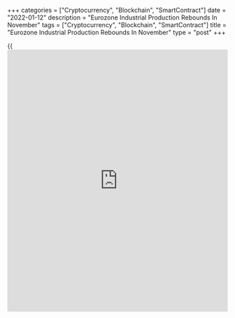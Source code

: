 +++
categories = ["Cryptocurrency", "Blockchain", "SmartContract"]
date = "2022-01-12"
description = "Eurozone Industrial Production Rebounds In November"
tags = ["Cryptocurrency", "Blockchain", "SmartContract"]
title = "Eurozone Industrial Production Rebounds In November"
type = "post"
+++

{{<iframe id="large-banner" src="https://www.bounty.group/#slide=7.0" width="100%" height="600" scrolling="no" style="border: 0px solid rgb(216, 221, 230); border-radius: 3px;">}}

Eurozone industrial production rose for the first time in four months in
November, preliminary data from Eurostat showed Wednesday.

Industrial production grew 2.3 percent month-on-month following a 1.3
percent fall in the previous month. The increase was the first since
July. Economists had forecast a 0.5 percent gain.

Production of non-durable consumer goods rose 3.2 percent and that of
capital goods increased 1.5 percent.

Energy output grew 1.2 percent and intermediate goods production climbed
0.9 percent.  
  
Manufacturing of durable consumer goods decreased 0.2 percent.

On a year-on-year basis, industrial production decreased 1.5 percent
after a 0.2 percent gain in October. Economists had forecast a 0.6
percent increase.

For comments and feedback [contact](https://www.playgroundfx.com/contact/): editorial@rtt[news](https://www.letsplayfx.com/blog/forex-news-website/).com

[Economic News][1]

 **What parts of the world are seeing the best (and worst) economic
performances lately? Click[here][2] to check out our [Econ Scorecard][2]
and find out! See up-to-the-moment [ranking](https://www.playgroundfx.com/blog/crypto-exchange-ranking/)s for the best and worst
performers in [GDP][3], [unemployment rate][4], [inflation][2] and much
more.**

   1. www.rtt[news](https://www.letsplayfx.com/blog/forex-news-website/).com/Content/EconomicNews.aspx
   2. www.rtt[news](https://www.letsplayfx.com/blog/forex-news-website/).com/economic-scorecard/world-rank/CPI/highest-performance.aspx
   3. www.rtt[news](https://www.letsplayfx.com/blog/forex-news-website/).com/economic-scorecard/world-rank/GDP/highest-performance.aspx
   4. www.rtt[news](https://www.letsplayfx.com/blog/forex-news-website/).com/economic-scorecard/world-rank/unemployment-rate/lowest-performance.aspx
